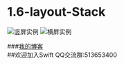 # 1.6-layout-Stack
![](http://upload-images.jianshu.io/upload_images/1432681-371b1df6d307267c.gif "竖屏实例")
![](http://upload-images.jianshu.io/upload_images/1432681-3b5820bb837d2636.gif "横屏实例")

###[我的博客](http://www.jianshu.com/users/0c5596168459/latest_articles "简书")  
##欢迎加入Swift QQ交流群:513653400
